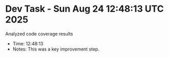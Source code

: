 # Dev Task - Sun Aug 24 12:48:13 UTC 2025
Analyzed code coverage results
- Time: 12:48:13
- Notes: This was a key improvement step.
